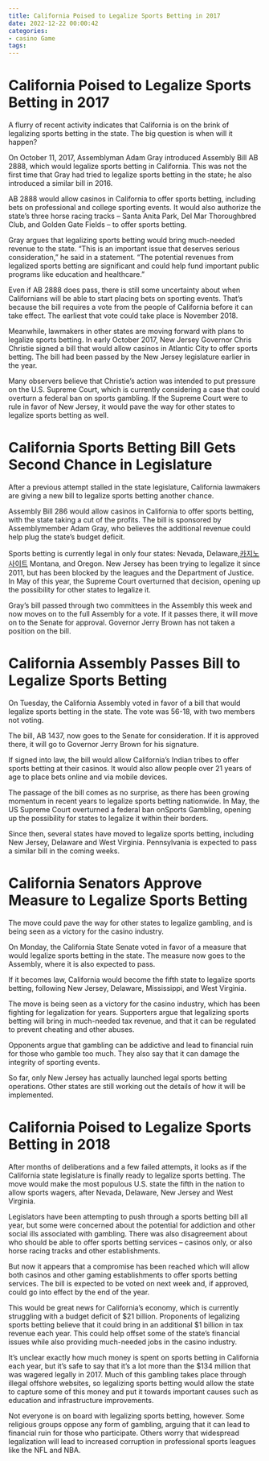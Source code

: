 ```yaml
---
title: California Poised to Legalize Sports Betting in 2017
date: 2022-12-22 00:00:42
categories:
- casino Game
tags:
---
```



#  California Poised to Legalize Sports Betting in 2017

A flurry of recent activity indicates that California is on the brink of legalizing sports betting in the state. The big question is when will it happen?

On October 11, 2017, Assemblyman Adam Gray introduced Assembly Bill AB 2888, which would legalize sports betting in California. This was not the first time that Gray had tried to legalize sports betting in the state; he also introduced a similar bill in 2016.

AB 2888 would allow casinos in California to offer sports betting, including bets on professional and college sporting events. It would also authorize the state’s three horse racing tracks – Santa Anita Park, Del Mar Thoroughbred Club, and Golden Gate Fields – to offer sports betting.

Gray argues that legalizing sports betting would bring much-needed revenue to the state. “This is an important issue that deserves serious consideration,” he said in a statement. “The potential revenues from legalized sports betting are significant and could help fund important public programs like education and healthcare.”

Even if AB 2888 does pass, there is still some uncertainty about when Californians will be able to start placing bets on sporting events. That’s because the bill requires a vote from the people of California before it can take effect. The earliest that vote could take place is November 2018.

Meanwhile, lawmakers in other states are moving forward with plans to legalize sports betting. In early October 2017, New Jersey Governor Chris Christie signed a bill that would allow casinos in Atlantic City to offer sports betting. The bill had been passed by the New Jersey legislature earlier in the year.

Many observers believe that Christie’s action was intended to put pressure on the U.S. Supreme Court, which is currently considering a case that could overturn a federal ban on sports gambling. If the Supreme Court were to rule in favor of New Jersey, it would pave the way for other states to legalize sports betting as well.

#  California Sports Betting Bill Gets Second Chance in Legislature

After a previous attempt stalled in the state legislature, California lawmakers are giving a new bill to legalize sports betting another chance.

Assembly Bill 286 would allow casinos in California to offer sports betting, with the state taking a cut of the profits. The bill is sponsored by Assemblymember Adam Gray, who believes the additional revenue could help plug the state’s budget deficit.

Sports betting is currently legal in only four states: Nevada, Delaware,[카지노 사이트](https://choegocasino.com/) Montana, and Oregon. New Jersey has been trying to legalize it since 2011, but has been blocked by the leagues and the Department of Justice. In May of this year, the Supreme Court overturned that decision, opening up the possibility for other states to legalize it.

Gray’s bill passed through two committees in the Assembly this week and now moves on to the full Assembly for a vote. If it passes there, it will move on to the Senate for approval. Governor Jerry Brown has not taken a position on the bill.

#  California Assembly Passes Bill to Legalize Sports Betting

On Tuesday, the California Assembly voted in favor of a bill that would legalize sports betting in the state. The vote was 56-18, with two members not voting.

The bill, AB 1437, now goes to the Senate for consideration. If it is approved there, it will go to Governor Jerry Brown for his signature.

If signed into law, the bill would allow California’s Indian tribes to offer sports betting at their casinos. It would also allow people over 21 years of age to place bets online and via mobile devices.

The passage of the bill comes as no surprise, as there has been growing momentum in recent years to legalize sports betting nationwide. In May, the US Supreme Court overturned a federal ban onSports Gambling, opening up the possibility for states to legalize it within their borders.

Since then, several states have moved to legalize sports betting, including New Jersey, Delaware and West Virginia. Pennsylvania is expected to pass a similar bill in the coming weeks.

#  California Senators Approve Measure to Legalize Sports Betting

The move could pave the way for other states to legalize gambling, and is being seen as a victory for the casino industry.

On Monday, the California State Senate voted in favor of a measure that would legalize sports betting in the state. The measure now goes to the Assembly, where it is also expected to pass.

If it becomes law, California would become the fifth state to legalize sports betting, following New Jersey, Delaware, Mississippi, and West Virginia.

The move is being seen as a victory for the casino industry, which has been fighting for legalization for years. Supporters argue that legalizing sports betting will bring in much-needed tax revenue, and that it can be regulated to prevent cheating and other abuses.

Opponents argue that gambling can be addictive and lead to financial ruin for those who gamble too much. They also say that it can damage the integrity of sporting events.

So far, only New Jersey has actually launched legal sports betting operations. Other states are still working out the details of how it will be implemented.

#  California Poised to Legalize Sports Betting in 2018

After months of deliberations and a few failed attempts, it looks as if the California state legislature is finally ready to legalize sports betting. The move would make the most populous U.S. state the fifth in the nation to allow sports wagers, after Nevada, Delaware, New Jersey and West Virginia.

Legislators have been attempting to push through a sports betting bill all year, but some were concerned about the potential for addiction and other social ills associated with gambling. There was also disagreement about who should be able to offer sports betting services – casinos only, or also horse racing tracks and other establishments.

But now it appears that a compromise has been reached which will allow both casinos and other gaming establishments to offer sports betting services. The bill is expected to be voted on next week and, if approved, could go into effect by the end of the year.

This would be great news for California’s economy, which is currently struggling with a budget deficit of $21 billion. Proponents of legalizing sports betting believe that it could bring in an additional $1 billion in tax revenue each year. This could help offset some of the state’s financial issues while also providing much-needed jobs in the casino industry.

It’s unclear exactly how much money is spent on sports betting in California each year, but it’s safe to say that it’s a lot more than the $134 million that was wagered legally in 2017. Much of this gambling takes place through illegal offshore websites, so legalizing sports betting would allow the state to capture some of this money and put it towards important causes such as education and infrastructure improvements.

Not everyone is on board with legalizing sports betting, however. Some religious groups oppose any form of gambling, arguing that it can lead to financial ruin for those who participate. Others worry that widespread legalization will lead to increased corruption in professional sports leagues like the NFL and NBA.